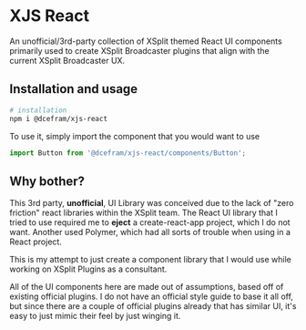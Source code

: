 # XJS React

An unofficial/3rd-party collection of XSplit themed React UI components primarily used to create XSplit Broadcaster plugins
that align with the current XSplit Broadcaster UX.

## Installation and usage

```bash
# installation
npm i @dcefram/xjs-react
```

To use it, simply import the component that you would want to use

```javascript
import Button from '@dcefram/xjs-react/components/Button';
```

## Why bother?

This 3rd party, **unofficial**, UI Library was conceived due to the lack of "zero friction" react libraries within the XSplit team.
The React UI library that I tried to use required me to **eject** a create-react-app project, which I do not want. Another used Polymer, which had all sorts of trouble when using in a React project.

This is my attempt to just create a component library that I would use while working on XSplit Plugins as a consultant.

All of the UI components here are made out of assumptions, based off of existing official plugins. I do not have an official
style guide to base it all off, but since there are a couple of official plugins already that has similar UI, it's easy to
just mimic their feel by just winging it.
